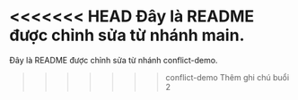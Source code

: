 <<<<<<< HEAD
Đây là README được chỉnh sửa từ nhánh main.
=======
Đây là README được chỉnh sửa từ nhánh conflict-demo.
>>>>>>> conflict-demo
Thêm ghi chú buổi 2
